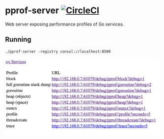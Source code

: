 # pprof-server [![CircleCI](https://circleci.com/gh/segmentio/pprof-server.svg?style=shield)](https://circleci.com/gh/segmentio/pprof-server)
Web server exposing performance profiles of Go services.

## Running
```
./pprof-server -registry consul://localhost:8500
```

![Screenshot](./images/pprof-server.png)
